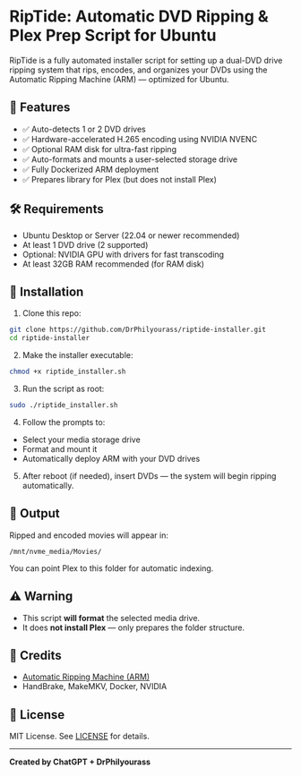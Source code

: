 # RipTide: Automatic DVD Ripping & Plex Prep Script for Ubuntu

RipTide is a fully automated installer script for setting up a dual-DVD drive ripping system that rips, encodes, and organizes your DVDs using the Automatic Ripping Machine (ARM) — optimized for Ubuntu.

## 🎯 Features
- ✅ Auto-detects 1 or 2 DVD drives
- ✅ Hardware-accelerated H.265 encoding using NVIDIA NVENC
- ✅ Optional RAM disk for ultra-fast ripping
- ✅ Auto-formats and mounts a user-selected storage drive
- ✅ Fully Dockerized ARM deployment
- ✅ Prepares library for Plex (but does not install Plex)

## 🛠 Requirements
- Ubuntu Desktop or Server (22.04 or newer recommended)
- At least 1 DVD drive (2 supported)
- Optional: NVIDIA GPU with drivers for fast transcoding
- At least 32GB RAM recommended (for RAM disk)

## 🚀 Installation
1. Clone this repo:
```bash
git clone https://github.com/DrPhilyourass/riptide-installer.git
cd riptide-installer
```

2. Make the installer executable:
```bash
chmod +x riptide_installer.sh
```

3. Run the script as root:
```bash
sudo ./riptide_installer.sh
```

4. Follow the prompts to:
- Select your media storage drive
- Format and mount it
- Automatically deploy ARM with your DVD drives

5. After reboot (if needed), insert DVDs — the system will begin ripping automatically.

## 📂 Output
Ripped and encoded movies will appear in:
```
/mnt/nvme_media/Movies/
```
You can point Plex to this folder for automatic indexing.

## ⚠️ Warning
- This script **will format** the selected media drive.
- It does **not install Plex** — only prepares the folder structure.

## 🧠 Credits
- [Automatic Ripping Machine (ARM)](https://github.com/automaticrippingmachine/automatic-ripping-machine)
- HandBrake, MakeMKV, Docker, NVIDIA

## 📜 License
MIT License. See [LICENSE](./LICENSE) for details.

---
**Created by ChatGPT + DrPhilyourass**
